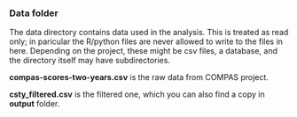 ### Data folder

The data directory contains data used in the analysis. This is treated as read only; in paricular the R/python files are never allowed to write to the files in here. Depending on the project, these might be csv files, a database, and the directory itself may have subdirectories.

**compas-scores-two-years.csv** is the raw data from COMPAS project. 

**csty_filtered.csv** is the filtered one, which you can also find a copy in **output** folder.
